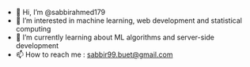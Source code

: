 - 👋 Hi, I’m @sabbirahmed179
- 👀 I’m interested in machine learning, web development and statistical computing
- 🌱 I’m currently learning about ML algorithms and server-side development
- 📫 How to reach me : sabbir99.buet@gmail.com

<!---
sabbirahmed179/sabbirahmed179 is a ✨ special ✨ repository because its `README.md` (this file) appears on your GitHub profile.
You can click the Preview link to take a look at your changes.
--->
